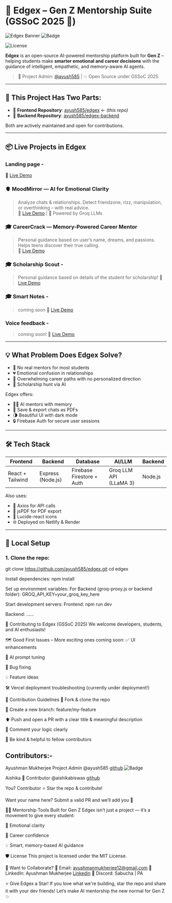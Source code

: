 # 🧠 Edgex – Gen Z Mentorship Suite (GSSoC 2025 🌟)

![Edgex Banner](https://i.postimg.cc/J7SpNgJV/AYUSHMAN-MUKHERJEE-1.png) <!-- Optional: Add a banner -->  ![Badge](https://img.shields.io/badge/Edgex-🧠%20AI%20Mentorship%20Suite%20for%20Gen%20Z-purple)

![License](https://img.shields.io/github/license/ayush585/edgex)

**Edgex** is an open-source AI-powered mentorship platform built for **Gen Z** – helping students make **smarter emotional and career decisions** with the guidance of intelligent, empathetic, and memory-aware AI agents.

> 🚀 Project Admin: [@ayush585](https://github.com/ayush585) | 💥 Open Source under GSSoC 2025

---

## 📢 This Project Has Two Parts:

- 🔗 **Frontend Repository**: [ayush585/edgex](https://github.com/ayush585/edgex) ← *(this repo)*
- 🔗 **Backend Repository**: [ayush585/edgex-backend](https://github.com/ayush585/edgex-backend)

Both are actively maintained and open for contributions.

---

## 📦 Live Projects in Edgex

### Landing page -
🔗 [Live Demo](https://edgex.netlify.app/)

### 🫀 MoodMirror — AI for Emotional Clarity  
> Analyze chats & relationships. Detect friendzone, rizz, manipulation, or overthinking – with real advice.  
🔗 [Live Demo](https://edgex.netlify.app/moodmirror) | 🤖 Powered by Groq LLMs

### 🎓 CareerCrack — Memory-Powered Career Mentor  
> Personal guidance based on user’s name, dreams, and passions. Helps teens discover their true calling.  
🔗 [Live Demo](https://edgex.netlify.app/careercrack)

### 🎓 Scholarship Scout -
> Personal guidance based on details of the student for scholarship!
🔗 [Live Demo](https://edgex.netlify.app/scholarships)

### 🎓 Smart Notes - 
> coming soon
🔗 [Live Demo](https://edgex.netlify.app/smartnotes)

### Voice feedback - 
> coming soon!
🔗 [Live Demo](https://edgex.netlify.app/voicefeedback)

---

## 💡 What Problem Does Edgex Solve?

- 🤯 No real mentors for most students  
- 💔 Emotional confusion in relationships  
- 🎯 Overwhelming career paths with no personalized direction
- 🎯 Scholarship hunt via AI

Edgex offers:
- 👩‍🏫 AI mentors with memory
- 📄 Save & export chats as PDFs
- 🌗 Beautiful UI with dark mode
- 🔒 Firebase Auth for secure user sessions

---

## 🛠️ Tech Stack

| Frontend        | Backend         | Database            | AI/LLM                           | Backend
|-----------------|------------------|----------------------|--------------------------------|-------------
| React + Tailwind | Express (Node.js) | Firebase Firestore + Auth | Groq LLM API (LLaMA 3) | Node.js

Also uses:
- 🔁 Axios for API calls  
- 🧾 jsPDF for PDF export  
- 🎨 Lucide-react icons  
- 🌐 Deployed on Netlify & Render

---

## 🚀 Local Setup

### 1. Clone the repo:
git clone https://github.com/ayush585/edgex.git
cd edgex

Install dependencies:
npm install

Set up environment variables:
For Backend (groq-proxy.js or backend folder):
GROQ_API_KEY=your_groq_key_here

Start development servers:
Frontend:
npm run dev

Backend:
......

🤝 Contributing to Edgex (GSSoC 2025)
We welcome developers, students, and AI enthusiasts!

🗺️ Good First Issues – More exciting ones coming soon:
✅ UI enhancements

🧠 AI prompt tuning

🐛 Bug fixing

💡 Feature ideas

🛠️ Vercel deployment troubleshooting (currently under deployment!)

📄 Contribution Guidelines
🍴 Fork & clone the repo

🔀 Create a new branch: feature/my-feature

⬆️ Push and open a PR with a clear title & meaningful description

💬 Comment your logic clearly

🤝 Be kind & helpful to fellow contributors


## Contributors:-

Ayushman Mukherjee	Project Admin	@ayush585 [github](https://github.com/ayush585) ![Badge](https://img.shields.io/badge/Project%20Admin-💥%20GSSoC%202025%20Visionary%20Admin-blueviolet)


Aishika 💫	Contributor	@aishikabiswas [github](https://github.com/aishikabiswas)


You?	Contributor	⭐ Star the repo & contribute!

Want your name here? Submit a valid PR and we’ll add you 💖

🧑‍💻 Mentorship Tools Built for Gen Z
Edgex isn’t just a project — it’s a movement to give every student:

💬 Emotional clarity

🎯 Career confidence

💡 Smart, memory-based AI guidance

🛡️ License
This project is licensed under the MIT License.

💬 Want to Collaborate?
📧 Email: ayushmanmukherjee12@gmail.com
🔗 LinkedIn: Ayushman Mukherjee [Linkedin](https://www.linkedin.com/in/ayushman-mukherjee-437a49314/)
💬 Discord: Sabucha | PA

⭐ Give Edgex a Star!
If you love what we're building, star the repo and share it with your dev friends!
Let’s make AI mentorship the new normal for Gen Z 💥
